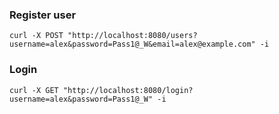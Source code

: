 ### Register user
```shell
curl -X POST "http://localhost:8080/users?username=alex&password=Pass1@_W&email=alex@example.com" -i
```

### Login
```shell
curl -X GET "http://localhost:8080/login?username=alex&password=Pass1@_W" -i
```
